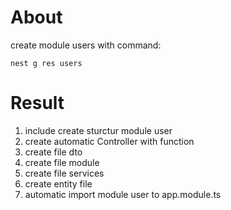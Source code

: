 # About

create module users with command:

```ssh
nest g res users
```

# Result

1. include create sturctur module user
2. create automatic Controller with function
3. create file dto
4. create file module
5. create file services
6. create entity file
7. automatic import module user to app.module.ts
